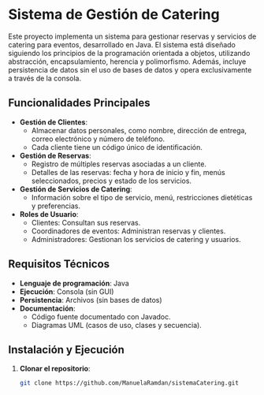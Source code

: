 # Sistema de Gestión de Catering

Este proyecto implementa un sistema para gestionar reservas y servicios de catering para eventos, desarrollado en Java. 
El sistema está diseñado siguiendo los principios de la programación orientada a objetos, utilizando abstracción, encapsulamiento, herencia y polimorfismo. 
Además, incluye persistencia de datos sin el uso de bases de datos y opera exclusivamente a través de la consola.

## Funcionalidades Principales

- **Gestión de Clientes**:
  - Almacenar datos personales, como nombre, dirección de entrega, correo electrónico y número de teléfono.
  - Cada cliente tiene un código único de identificación.
- **Gestión de Reservas**:
  - Registro de múltiples reservas asociadas a un cliente.
  - Detalles de las reservas: fecha y hora de inicio y fin, menús seleccionados, precios y estado de los servicios.
- **Gestión de Servicios de Catering**:
  - Información sobre el tipo de servicio, menú, restricciones dietéticas y preferencias.
- **Roles de Usuario**:
  - Clientes: Consultan sus reservas.
  - Coordinadores de eventos: Administran reservas y clientes.
  - Administradores: Gestionan los servicios de catering y usuarios.

## Requisitos Técnicos

- **Lenguaje de programación**: Java
- **Ejecución**: Consola (sin GUI)
- **Persistencia**: Archivos (sin bases de datos)
- **Documentación**:
  - Código fuente documentado con Javadoc.
  - Diagramas UML (casos de uso, clases y secuencia).

## Instalación y Ejecución

1. **Clonar el repositorio**:
   ```bash
   git clone https://github.com/ManuelaRamdan/sistemaCatering.git
